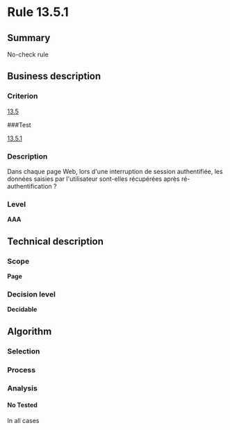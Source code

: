 # Rule 13.5.1

## Summary

No-check rule

## Business description

### Criterion

[13.5](http://references.modernisation.gouv.fr/referentiel-technique-0#crit-13-5)

###Test

[13.5.1](http://references.modernisation.gouv.fr/referentiel-technique-0#test-13-5-1)

### Description

Dans chaque page Web, lors d'une interruption de session authentifi&eacute;e, les donn&eacute;es saisies par l'utilisateur sont-elles r&eacute;cup&eacute;r&eacute;es apr&egrave;s r&eacute;-authentification ?

### Level

**AAA**

## Technical description

### Scope

**Page**

### Decision level

**Decidable**

## Algorithm

### Selection

### Process

### Analysis

#### No Tested 

In all cases




